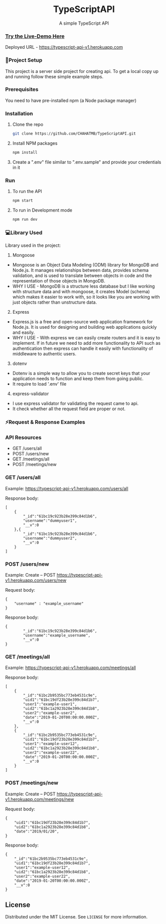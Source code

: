 <p align="center">
<h1 align="center">TypeScriptAPI</h1>
  <p align="center">
    A simple TypeScript API
    <br /> 
    </p>
</p>

### [Try the Live-Demo Here](https://typescript-api-v1.herokuapp.com)
 Deployed URL - https://typescript-api-v1.herokuapp.com
    
### 🔧**Project Setup**  

This project is a server side project for creating api.
To get a local copy up and running follow these simple example steps.

### Prerequisites
 You need to have pre-installed npm (a Node package manager)

### Installation

1. Clone the repo
   ```sh
   git clone https://github.com/CHAHATMB/TypeScriptAPI.git
   ```
2. Install NPM packages
   ```sh
   npm install
   ```
3. Create a ".env" file similar to ".env.sample" and provide your credentials in it 
### Run

1. To run the API
   ```sh
   npm start
   ```
2. To run in Development mode
   ```sh
   npm run dev
   ```

### 💻**Library Used**
Library used in the project:
1. Mongoose
 - Mongoose is an Object Data Modeling (ODM) library for MongoDB and Node.js. It manages relationships between data, provides schema validation, and is used to translate between objects in code and the representation of those objects in MongoDB.
 - WHY I USE - MongoDB is a structure less database but I like working with structure data and with mongoose, it creates Model (schema) which makes it easier to work with, so it looks like you are working with just objects rather than unstructure data.
2. Express
 - Express.js is a free and open-source web application framework for Node.js. It is used for designing and building web applications quickly and easily.
 - WHY I USE - With express we can easily create routers and it is easy to implement. If in future we need to add more functionality to API such as authentication then express can handle it easily with functionality of middleware to authentic users.
3. dotenv
 - Dotenv is a simple way to allow you to create secret keys that your application needs to function and keep them from going public.
 - It require to load '.env' file
4. express-validator
 - I use express validator for validating the request came to api.
 - It check whether all the request field are proper or not.

### ⚡Request & Response Examples

### API Resources

  - GET /users/all
  - POST /users/new
  - GET /meetings/all
  - POST /meetings/new
### GET /users/all

Example: https://typescript-api-v1.herokuapp.com/users/all

Response body:

    [
        {
            "_id":"61bc19c923b28e399c84d1b6",
            "username":"dummyuser1",
            "__v":0
        },{
            "_id":"61bc19c923b28e399c84d1b6",
            "username":"dummyuser2",
            "__v":0
        }
    ]

### POST /users/new

Example: Create – POST  https://typescript-api-v1.herokuapp.com/users/new

Request body:

    {
        "username" : "example_username"
    }
Response body:

    {
            "_id":"61bc19c923b28e399c84d1b6",
            "username":"example_username",
            "__v":0
    }

### GET /meetings/all

Example: https://typescript-api-v1.herokuapp.com/meetings/all

Response body:

    [
        {
            "_id":"61bc2b9535bc773eb4531c9e",
            "uid1":"61bc19df23b28e399c84d1b7",
            "user1":"example-user1",
            "uid2":"61bc1a2923b28e399c84d1b8",
            "user2":"example-user2",
            "date":"2019-01-20T00:00:00.000Z",
            "__v":0
        },
        {
            "_id":"61bc2b9535bc773eb4531c9e",
            "uid1":"61bc19df23b28e399c84d1b7",
            "user1":"example-user12",
            "uid2":"61bc1a2923b28e399c84d1b8",
            "user2":"example-user22",
            "date":"2019-01-20T00:00:00.000Z",
            "__v":0
        }
    ]

### POST /meetings/new

Example: Create – POST  https://typescript-api-v1.herokuapp.com/meetings/new

Request body:

    {
        "uid1":"61bc19df23b28e399c84d1b7",
        "uid2":"61bc1a2923b28e399c84d1b8",
        "date":"2019/01/20",
    }
Response body:

    {
        "_id":"61bc2b9535bc773eb4531c9e",
        "uid1":"61bc19df23b28e399c84d1b7",
        "user1":"example-user12",
        "uid2":"61bc1a2923b28e399c84d1b8",
        "user2":"example-user22",
        "date":"2019-01-20T00:00:00.000Z",
        "__v":0
    }

## License

Distributed under the MIT License. See `LICENSE` for more information.

